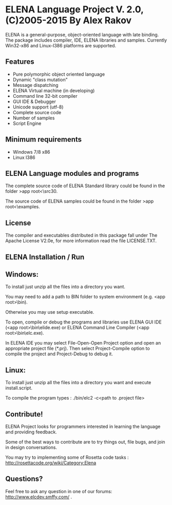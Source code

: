 ELENA Language Project V. 2.0, (C)2005-2015  By Alex Rakov
====
ELENA is a general-purpose, object-oriented language with late binding. The package includes compiler, IDE, ELENA libraries and samples.
Currently Win32-x86 and Linux-I386 platforms are supported.

Features
---
- Pure polymorphic object oriented language
- Dynamic "class mutation"
- Message dispatching
- ELENA Virtual machine (in developing)
- Command line 32-bit compiler
- GUI IDE & Debugger
- Unicode support (utf-8)
- Complete source code
- Number of samples
- Script Engine

Minimum requirements
---
 - Windows 7/8 x86
 - Linux I386

ELENA Language modules and programs
---
The complete source code of ELENA Standard library could be found
in the folder &gt;app root&lt;\src30.

The source code of ELENA samples could be found
in the folder &gt;app root&lt;\examples.

License
---
The compiler and executables distributed in this package fall under The Apache 
License V2.0e, for more information read the file LICENSE.TXT.

ELENA Installation / Run
---
Windows:
-------
To install just unzip all the files into a directory you want.

You may need to add a path to BIN folder to system environment (e.g. &lt;app root&gt;\bin).

Otherwise you may use setup executable.

To open, compile or debug the programs and libraries use ELENA GUI IDE 
(&lt;app root&gt;\bin\elide.exe) or ELENA Command Line Compiler 
(&lt;app root&gt;\bin\elc.exe).

In ELENA IDE you may select File-Open-Open Project option and open an 
appropriate project file (*.prj). Then select Project-Compile option to 
compile the project and Project-Debug to debug it.

Linux:
-------
To install just unzip all the files into a directory you want and execute 
install.script.

To compile the program types : ./bin/elc2 -c&lt;path to .project file&gt;

Contribute!
---
ELENA Project looks for programmers interested in learning the language and providing feedback.

Some of the best ways to contribute are to try things out, file bugs, and join in design conversations. 

You may try to implementing some of Rosetta code tasks : http://rosettacode.org/wiki/Category:Elena

Questions?
---
Feel free to ask any question in one of our forums: http://www.elcdev.smffy.com/ .
